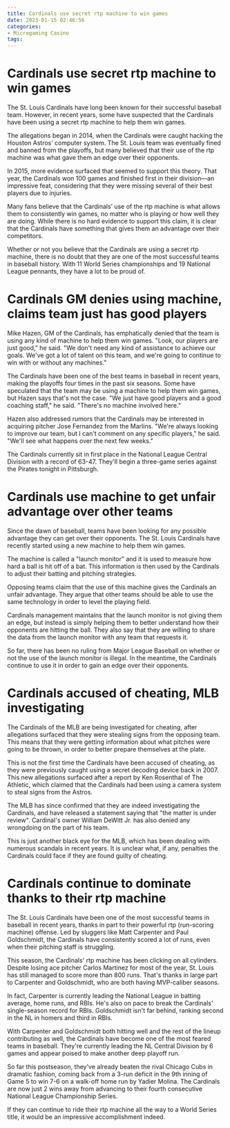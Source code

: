 ```yaml
---
title: Cardinals use secret rtp machine to win games
date: 2023-01-15 02:46:56
categories:
- Microgaming Casino
tags:
---
```



#  Cardinals use secret rtp machine to win games

The St. Louis Cardinals have long been known for their successful baseball team. However, in recent years, some have suspected that the Cardinals have been using a secret rtp machine to help them win games.

The allegations began in 2014, when the Cardinals were caught hacking the Houston Astros’ computer system. The St. Louis team was eventually fined and banned from the playoffs, but many believed that their use of the rtp machine was what gave them an edge over their opponents.

In 2015, more evidence surfaced that seemed to support this theory. That year, the Cardinals won 100 games and finished first in their division—an impressive feat, considering that they were missing several of their best players due to injuries.

Many fans believe that the Cardinals’ use of the rtp machine is what allows them to consistently win games, no matter who is playing or how well they are doing. While there is no hard evidence to support this claim, it is clear that the Cardinals have something that gives them an advantage over their competitors.

Whether or not you believe that the Cardinals are using a secret rtp machine, there is no doubt that they are one of the most successful teams in baseball history. With 11 World Series championships and 19 National League pennants, they have a lot to be proud of.

#  Cardinals GM denies using machine, claims team just has good players

Mike Hazen, GM of the Cardinals, has emphatically denied that the team is using any kind of machine to help them win games. "Look, our players are just good," he said. "We don't need any kind of assistance to achieve our goals. We've got a lot of talent on this team, and we're going to continue to win with or without any machines."

The Cardinals have been one of the best teams in baseball in recent years, making the playoffs four times in the past six seasons. Some have speculated that the team may be using a machine to help them win games, but Hazen says that's not the case. "We just have good players and a good coaching staff," he said. "There's no machine involved here."

Hazen also addressed rumors that the Cardinals may be interested in acquiring pitcher Jose Fernandez from the Marlins. "We're always looking to improve our team, but I can't comment on any specific players," he said. "We'll see what happens over the next few weeks."

The Cardinals currently sit in first place in the National League Central Division with a record of 63-47. They'll begin a three-game series against the Pirates tonight in Pittsburgh.

#  Cardinals use machine to get unfair advantage over other teams

Since the dawn of baseball, teams have been looking for any possible advantage they can get over their opponents. The St. Louis Cardinals have recently started using a new machine to help them win games.

The machine is called a "launch monitor" and it is used to measure how hard a ball is hit off of a bat. This information is then used by the Cardinals to adjust their batting and pitching strategies.

Opposing teams claim that the use of this machine gives the Cardinals an unfair advantage. They argue that other teams should be able to use the same technology in order to level the playing field.

Cardinals management maintains that the launch monitor is not giving them an edge, but instead is simply helping them to better understand how their opponents are hitting the ball. They also say that they are willing to share the data from the launch monitor with any team that requests it.

So far, there has been no ruling from Major League Baseball on whether or not the use of the launch monitor is illegal. In the meantime, the Cardinals continue to use it in order to gain an edge over their opponents.

#  Cardinals accused of cheating, MLB investigating

The Cardinals of the MLB are being investigated for cheating, after allegations surfaced that they were stealing signs from the opposing team. This means that they were getting information about what pitches were going to be thrown, in order to better prepare themselves at the plate.

This is not the first time the Cardinals have been accused of cheating, as they were previously caught using a secret decoding device back in 2007. This new allegations surfaced after a report by Ken Rosenthal of The Athletic, which claimed that the Cardinals had been using a camera system to steal signs from the Astros.

The MLB has since confirmed that they are indeed investigating the Cardinals, and have released a statement saying that "the matter is under review". Cardinal's owner William DeWitt Jr. has also denied any wrongdoing on the part of his team.

This is just another black eye for the MLB, which has been dealing with numerous scandals in recent years. It is unclear what, if any, penalties the Cardinals could face if they are found guilty of cheating.

#  Cardinals continue to dominate thanks to their rtp machine

The St. Louis Cardinals have been one of the most successful teams in baseball in recent years, thanks in part to their powerful rtp (run-scoring machine) offense. Led by sluggers like Matt Carpenter and Paul Goldschmidt, the Cardinals have consistently scored a lot of runs, even when their pitching staff is struggling.

This season, the Cardinals' rtp machine has been clicking on all cylinders. Despite losing ace pitcher Carlos Martinez for most of the year, St. Louis has still managed to score more than 800 runs. That's thanks in large part to Carpenter and Goldschmidt, who are both having MVP-caliber seasons.

In fact, Carpenter is currently leading the National League in batting average, home runs, and RBIs. He's also on pace to break the Cardinals' single-season record for RBIs. Goldschmidt isn't far behind, ranking second in the NL in homers and third in RBIs.

With Carpenter and Goldschmidt both hitting well and the rest of the lineup contributing as well, the Cardinals have become one of the most feared teams in baseball. They're currently leading the NL Central Division by 6 games and appear poised to make another deep playoff run.

So far this postseason, they've already beaten the rival Chicago Cubs in dramatic fashion, coming back from a 3-run deficit in the 9th inning of Game 5 to win 7-6 on a walk-off home run by Yadier Molina. The Cardinals are now just 2 wins away from advancing to their fourth consecutive National League Championship Series.

If they can continue to ride their rtp machine all the way to a World Series title, it would be an impressive accomplishment indeed.